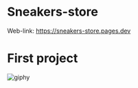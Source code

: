 # Sneakers-store
Web-link: https://sneakers-store.pages.dev
# First project
![giphy](https://github.com/Mauzek/Sneakers-store/assets/120922528/698b2e9d-75f1-4248-aa46-5a7ae283289d)
